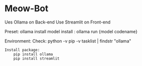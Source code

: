 # Meow-Bot

Ues Ollama on Back-end
Use Streamlit on Front-end


Preset:
    ollama install
    model install : ollama run {model codename}




Environment:
    Check:
        python -v
        pip -v
        tasklist | findstr "ollama"

    Install package:
        pip install ollama
        pip install streamlit
